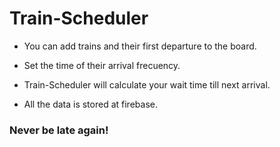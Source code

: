# Train-Scheduler

* You can add trains and their first departure to the board.
* Set the time of their arrival frecuency.
* Train-Scheduler will calculate your wait time till next arrival.



* All the data is stored at firebase.


### Never be late again!